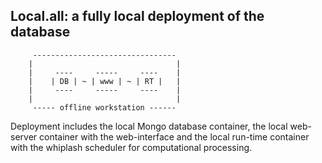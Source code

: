 Local.all: a fully local deployment of the database
---------------------------------------------------

         --------------------------------
        |                                |
        |     ----     -----     ----    |
        |    | DB | ~ | www | ~ | RT |   |
        |     ----     -----     ----    |
        |                                |
         ----- offline workstation ------


Deployment includes the local Mongo database container,  the local web-server container with the web-interface and the local run-time container with the whiplash scheduler for computational processing.
